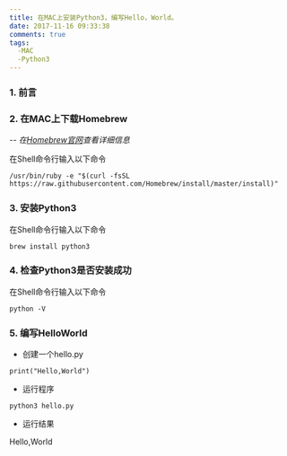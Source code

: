 ```yaml
---
title: 在MAC上安装Python3，编写Hello，World。
date: 2017-11-16 09:33:38
comments: true
tags:
  -MAC
  -Python3
---
```


### 1. 前言

### 2. 在MAC上下载Homebrew

*-- 在[Homebrew官网](https://brew.sh/)查看详细信息*

在Shell命令行输入以下命令
```
/usr/bin/ruby -e "$(curl -fsSL https://raw.githubusercontent.com/Homebrew/install/master/install)"
```

### 3. 安装Python3

在Shell命令行输入以下命令
```
brew install python3
```

### 4. 检查Python3是否安装成功

在Shell命令行输入以下命令
```
python -V
```

### 5. 编写HelloWorld

* 创建一个hello.py
```
print("Hello,World")
```

* 运行程序
```
python3 hello.py
```
* 运行结果

Hello,World
